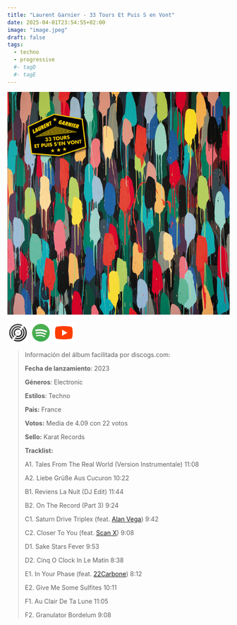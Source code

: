 ```yaml
---
title: "Laurent Garnier - 33 Tours Et Puis S en Vont"
date: 2025-04-01T23:54:55+02:00
image: "image.jpeg"
draft: false
tags:
  - techno
  - progressive
  #- tagD
  #- tagE
---
```


![cover](image.jpeg "Laurent-Garnier - 33-Tours-et-Puis-S-en-Vont")

[![discogs](../links/svg/discogs.png "discogs")](https://www.discogs.com/master/3125211)
[![spotify](../links/svg/spotify.png "putify")](https://open.spotify.com/album/3XSKAzY7vrFudIP2aafoBE)
[![youtube](../links/svg/youtube.png "youtube")](https://www.youtube.com/playlist?list=PLABB6fVh98n0rppzuPNn6NmOql3IcHN-g)

<!-- [![bandcamp](../links/svg/bandcamp.png (bandcamp))](error) error busqueda -->
<!-- [![lastfm](../links/svg/lastfm.png (lastfm))]() -->
<!-- [![musicbrainz](../links/svg/musicbrainz.png (musicbrainz))]() -->
<!-- [![wikipedia](../links/svg/wikipedia.png (wikipedia))](error) -->

> Información del álbum facilitada por discogs.com:
>
> **Fecha de lanzamiento**: 2023
>
> **Géneros**: Electronic
>
> **Estilos**: Techno
>
> **Pais:** France
>
> **Votos:** Media de 4.09 con 22 votos
>
> **Sello:** Karat Records
>
> **Tracklist:**
>
> A1. Tales From The Real World (Version Instrumentale) 11:08
>
> A2. Liebe Grüße Aus Cucuron 10:22
>
> B1. Reviens La Nuit (DJ Edit) 11:44
>
> B2. On The Record (Part 3) 9:24
>
> C1. Saturn Drive Triplex
> (feat. [Alan Vega](https://www.discogs.com/artist/54918 "Alan Vega (born June 23, 1938, Brooklyn,...")) 9:42
>
> C2. Closer To You
> (feat. [Scan X](https://www.discogs.com/artist/744 "Stéphane Dri aka Scan X is one...")) 9:08
>
> D1. Sake Stars Fever 9:53
>
> D2. Cinq O Clock In Le Matin 8:38
>
> E1. In Your Phase
> (feat. [22Carbone](https://www.discogs.com/artist/13089183)) 8:12
>
> E2. Give Me Some Sulfites 10:11
>
> F1. Au Clair De Ta Lune 11:05
>
> F2. Granulator Bordelum 9:08
